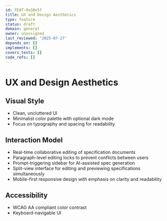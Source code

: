 ```yaml
---
id: FEAT-0a38e5f
title: UX and Design Aesthetics
type: feature
status: draft
domain: general
owner: unassigned
last_reviewed: '2025-07-27'
depends_on: []
implements: []
covers_tests: []
code_refs: []
---
```

# UX and Design Aesthetics

## Visual Style
- Clean, uncluttered UI
- Minimalist color palette with optional dark mode
- Focus on typography and spacing for readability

## Interaction Model
- Real-time collaborative editing of specification documents
- Paragraph-level editing locks to prevent conflicts between users
- Prompt-triggering sidebar for AI-assisted spec generation
- Split-view interface for editing and previewing specifications simultaneously
- Mobile-first responsive design with emphasis on clarity and readability

## Accessibility
- WCAG AA compliant color contrast
- Keyboard-navigable UI

